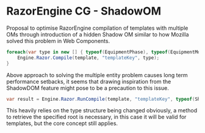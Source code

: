 # RazorEngine CG - ShadowOM
Proposal to optimise RazorEngine compilation of templates with multiple OMs
through introduction of a hidden Shadow OM similar to how Mozilla solved this problem in Web Components.
```csharp
foreach(var type in new [] { typeof(EquipmentPhase), typeof(EquipmentModule) }) {
    Engine.Razor.Compile(template, "templateKey", type);
}
```
Above approach to solving the multiple entity problem causes long term performance setbacks,
it seems that drawing inspiration from the ShadowDOM feature might pose to be a precaution to this issue.
```csharp
var result = Engine.Razor.RunCompile(template, "templateKey", typeof(Shadow), equipmentPhaseOM);
```
This heavily relies on the type structure being changed obviously, a method to retrieve the specified root is necessary,
in this case it will be valid for templates, but the core concept still applies.
